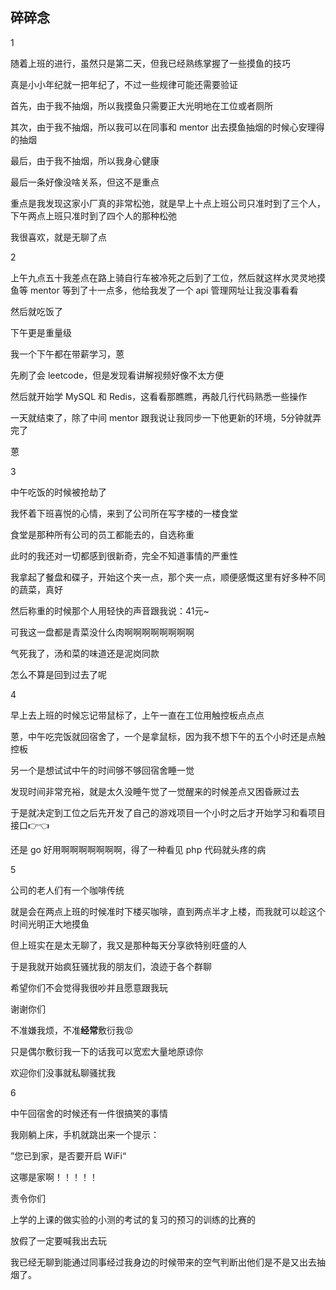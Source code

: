 ## 碎碎念
1

随着上班的进行，虽然只是第二天，但我已经熟练掌握了一些摸鱼的技巧

真是小小年纪就一把年纪了，不过一些规律可能还需要验证

首先，由于我不抽烟，所以我摸鱼只需要正大光明地在工位或者厕所

其次，由于我不抽烟，所以我可以在同事和 mentor 出去摸鱼抽烟的时候心安理得的抽烟

最后，由于我不抽烟，所以我身心健康

最后一条好像没啥关系，但这不是重点

重点是我发现这家小厂真的非常松弛，就是早上十点上班公司只准时到了三个人，下午两点上班只准时到了四个人的那种松弛

我很喜欢，就是无聊了点

2

上午九点五十我差点在路上骑自行车被冷死之后到了工位，然后就这样水灵灵地摸鱼等 mentor 等到了十一点多，他给我发了一个 api 管理网址让我没事看看

然后就吃饭了

下午更是重量级

我一个下午都在带薪学习，蒽

先刷了会 leetcode，但是发现看讲解视频好像不太方便

然后就开始学 MySQL 和 Redis，这看看那瞧瞧，再敲几行代码熟悉一些操作

一天就结束了，除了中间 mentor 跟我说让我同步一下他更新的环境，5分钟就弄完了

蒽

3

中午吃饭的时候被抢劫了

我怀着下班喜悦的心情，来到了公司所在写字楼的一楼食堂

食堂是那种所有公司的员工都能去的，自选称重

此时的我还对一切都感到很新奇，完全不知道事情的严重性

我拿起了餐盘和碟子，开始这个夹一点，那个夹一点，顺便感慨这里有好多种不同的蔬菜，真好

然后称重的时候那个人用轻快的声音跟我说：41元~

可我这一盘都是青菜没什么肉啊啊啊啊啊啊啊啊

气死我了，汤和菜的味道还是泥岗同款

怎么不算是回到过去了呢

4

早上去上班的时候忘记带鼠标了，上午一直在工位用触控板点点点

蒽，中午吃完饭就回宿舍了，一个是拿鼠标，因为我不想下午的五个小时还是点触控板

另一个是想试试中午的时间够不够回宿舍睡一觉

发现时间非常充裕，就是太久没睡午觉了一觉醒来的时候差点又困昏厥过去

于是就决定到工位之后先开发了自己的游戏项目一个小时之后才开始学习和看项目接口👉👈

还是 go 好用啊啊啊啊啊啊啊，得了一种看见 php 代码就头疼的病

5

公司的老人们有一个咖啡传统

就是会在两点上班的时候准时下楼买咖啡，直到两点半才上楼，而我就可以趁这个时间光明正大地摸鱼

但上班实在是太无聊了，我又是那种每天分享欲特别旺盛的人

于是我就开始疯狂骚扰我的朋友们，浪迹于各个群聊

希望你们不会觉得我很吵并且愿意跟我玩

谢谢你们

不准嫌我烦，不准**经常**敷衍我😡

只是偶尔敷衍我一下的话我可以宽宏大量地原谅你

欢迎你们没事就私聊骚扰我

6

中午回宿舍的时候还有一件很搞笑的事情

我刚躺上床，手机就跳出来一个提示：

”您已到家，是否要开启 WiFi“

这哪是家啊！！！！！

责令你们

上学的上课的做实验的小测的考试的复习的预习的训练的比赛的

放假了一定要喊我出去玩

我已经无聊到能通过同事经过我身边的时候带来的空气判断出他们是不是又出去抽烟了。
